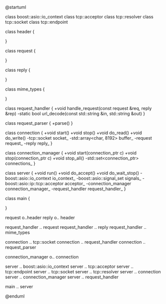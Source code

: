 @startuml

class boost::asio::io_context
class tcp::acceptor
class tcp::resolver
class tcp::socket
class tcp::endpoint

class header {

}

class request {

}

class reply {

}

class mime_types {

}

class request_handler {
  +void handle_request(const request &req, reply &rep)
  -static bool url_decode(const std::string &in, std::string &out)
}

class request_parser {
  +parse()
}

class connection {
  +void start()
  +void stop()
  +void do_read()
  +void do_write()
  -tcp::socket socket_
  -std::array<char, 8192> buffer_
  -request request_
  -reply reply_
}

class connection_manager {
  +void start(connection_ptr c)
  +void stop(connection_ptr c)
  +void stop_all()
  -std::set<connection_ptr> connections_
}

class server {
  +void run()
  +void do_accept()
  +void do_wait_stop()
  -boost::asio::io_context io_context_
  -boost::asio::signal_set signals_
  -boost::asio::ip::tcp::acceptor acceptor_
  -connection_manager connection_manager_
  -request_handler request_handler_
}

class main {

}

request o..header
reply o.. header

request_handler .. request
request_handler .. reply
request_handler .. mime_types

connection .. tcp::socket
connection .. request_handler
connection .. request_parser

connection_manager o.. connection

server .. boost::asio::io_context
server .. tcp::acceptor
server .. tcp::endpoint
server .. tcp::socket
server .. tcp::resolver
server .. connection
server .. connection_manager
server .. request_handler

main .. server

@enduml
